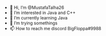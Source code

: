 - 👋 Hi, I’m @MustafaTalha26
- 👀 I’m interested in Java and C++
- 🌱 I’m currently learning Java
- 💞️ I’m trying somethings
- 📫 How to reach me discord BigFloppa#9988

<!---
MustafaTalha26/MustafaTalha26 is a ✨ special ✨ repository because its `README.md` (this file) appears on your GitHub profile.
You can click the Preview link to take a look at your changes.
--->
